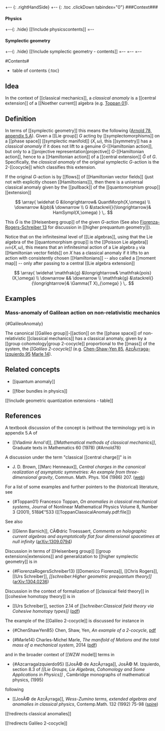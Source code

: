 
+-- {: .rightHandSide}
+-- {: .toc .clickDown tabindex="0"}
###Context###
#### Physics
+--{: .hide}
[[!include physicscontents]]
=--
#### Symplectic geometry
+--{: .hide}
[[!include symplectic geometry - contents]]
=--
=--
=--

#Contents#
* table of contents
{:toc}

## Idea

In the context of [[classical mechanics]], a _classical anomaly_ is a  [[central extension]] of a [[Noether current]] algebra (e.g. [Toppan 01](#Toppan01)).

## Definition

In terms of [[symplectic geometry]] this means the following ([Arnold 78, appendix 5.A](#Arnold78)). Given a [[Lie group]] $G$ acting by [[symplectomorphisms]] on a [[phase space]] [[symplectic manifold]] $(X,\omega)$, this [[symmetry]] has a _classical anomaly_ if it does not lift to a genuine $G$-[[Hamiltonian action]], but only to a [[projective representation|projective]] $G$-[[Hamiltonian action]], hence to a [[Hamiltonian action]] of a [[central extension]] $\widehat G$ of $G$. Specifically, the _classical anomaly_ of the original symplectic $G$-action is the 2-[[cocycle]] which classifies this extension.

If the original $G$-action is by [[flows]] of  [[Hamiltonian vector fields]] (just not with explicitly chosen [[Hamiltonians]]), then there is a  universal classical anomaly given by the [[pullback]] of the [[quantomorphism group]] [[extension]] 

$$
  \array{
     \widehat G &\longrightarrow& QuantMorph(X,\omega)
     \\
     \downarrow &(pb)& \downarrow
     \\
    G &\stackrel{}{\longrightarrow}& HamSympl(X,\omega) 
  }
  \,.
$$

This $\widehat G$ is the [[Heisenberg group]] of the given $G$-action (See also [Fiorenza-Rogers-Schreiber 13](#FiorenzaRogersSchreiber13) for discussion in [[higher prequantum geometry]]).

Notice that on the infinitesimal level of [[Lie algebras]], using that the Lie algebra of the [[quantomorphism group]] is the [[Poisson Lie algebra]] $\mathfrak{pois}(X,\omega)$, this means that an infinitesimal action of a Lie algebra $\mathfrak{g}$ via [[Hamiltonian vector fields]] on $X$ has a classical anomaly if it lifts to an action with consistently chosen [[Hamiltonians]] -- also called a [[moment map]] -- only after passing to a central [[Lie algebra extension]]

$$
  \array{
     \widehat \mathfrak{g} &\longrightarrow& \mathfrak{pois}(X,\omega)
     \\
     \downarrow && \downarrow
     \\
     \mathfrak{g} &\stackrel{}{\longrightarrow}& \Gamma(T X)_{\omega}
  }
  \,.
$$


## Examples

### Mass-anomaly of Galilean action on non-relativistic mechanics
 {#GalileoAnomaly}

The canonical [[Galileo group]]-[[action]] on the [[phase space]] of non-relativistic [[classical mechanics]] has a classical anomaly, given by a [[group cohomology|group 2-cocycle]] proportional to the [[mass]] of the system, the _[[Galileo 2-cocycle]]_ (e.g. [Chen-Shaw-Yen 85](#ChenShawYen85), [AzcÃ¡rraga-Izquierdo 95](#AzcarragaIzquierdo95) [Marle 14](#Marle14)).

## Related concepts

* [[quantum anomaly]]

* [[fiber bundles in physics]]

[[!include geometric quantization extensions - table]]

## References

A textbook discussion of the concept is (without the terminology yet) is in appendix 5.A of 

* [[Vladimir Arnol'd]], _[[Mathematical methods of classical mechanics]]_, Graduate texts in Mathematics 60 (1978)
 {#Arnold78}

A discussion under the term "classical [[central charge]]" is in 

* J. D. Brown, [[Marc Henneaux]], _Central charges in the canonical realization of asymptotic symmetries: An example from three-dimensional gravity_, Commun. Math. Phys. 104 (1986) 207. ([web](http://dx.doi.org/10.1007/BF01211590))

For a list of some examples and further pointers to the (historical) literature, see

* {#Toppan01} Francesco Toppan, _On anomalies in classical mechanical systems_, Journal of Nonlinear Mathematical Physics Volume 8, Number 3 (2001), 518â€“533  ([[ToppanClassicalAnomaly.pdf:file]])
 

See also

* [[Glenn Barnich]], CÃ©dric Troessaert, _Comments on holographic current algebras and asymptotically flat four dimensional spacetimes at null infinity_ ([arXiv:1309.0794](http://arxiv.org/abs/1309.0794))

Discussion in terms of [[Heisenberg group]] [[group extensions|extensions]] and generalization to [[higher symplectic geometry]] is in 

* {#FiorenzaRogersSchreiber13} [[Domenico Fiorenza]], [[Chris Rogers]], [[Urs Schreiber]], _[[schreiber:Higher geometric prequantum theory]]_ ([arXiv:1304.0236](http://arxiv.org/abs/1304.0236))
  
Discussion in the context of formalization of [[classical field theory]] in [[cohesive homotopy theory]] is in 

* [[Urs Schreiber]], section 2.14 of _[[schreiber:Classical field theory via Cohesive homotopy types]]_ ([pdf](https://dl.dropboxusercontent.com/u/12630719/classicalinhigher.pdf))

The example of the [[Galileo 2-cocycle]] is discussed for instance in 

* {#ChenShawYen85} Chen, Shaw, Yen, _An example of a 2-cocycle_, [pdf](http://psroc.phys.ntu.edu.tw/cjp/v23/4.pdf)

* {#Marle14} Charles-Michel Marle, _The manifold of Motions and the total mass of a mechanical system_, 2014 ([pdf](http://charles-michel.marle.pagesperso-orange.fr/diaporamas/ManifoldMotionsMass.pdf))

and in the broader context of [[WZW model]] terms in 

* {#AzcarragaIzquierdo95} [[JosÃ© de AzcÃ¡rraga]], JosÃ© M. Izquierdo, section 8.3 of _[[Lie Groups, Lie Algebras, Cohomology and Some Applications in Physics]]_ , Cambridge monographs of mathematical physics, (1995)

following 

* [[JosÃ© de AzcÃ¡rraga]], _Wess-Zumino terms, extended algebras and anomalies in classical physics_, Contemp.Math. 132 (1992) 75-98 ([spire](https://inspirehep.net/record/320052?ln=de))


[[!redirects classical anomalies]]

[[!redirects Galileo 2-cocycle]]